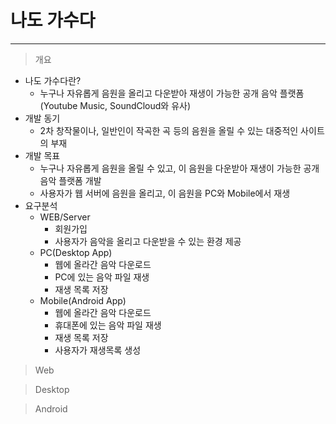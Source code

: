 # 나도 가수다
--------------------------
> 개요
 * 나도 가수다란?
   - 누구나 자유롭게 음원을 올리고 다운받아 재생이 가능한 공개 음악 플랫폼(Youtube Music, SoundCloud와 유사)
 * 개발 동기
   - 2차 창작물이나, 일반인이 작곡한 곡 등의 음원을 올릴 수 있는 대중적인 사이트의 부재
 * 개발 목표
   - 누구나 자유롭게 음원을 올릴 수 있고, 이 음원을 다운받아 재생이 가능한 공개 음악 플랫폼 개발
   - 사용자가 웹 서버에 음원을 올리고, 이 음원을 PC와 Mobile에서 재생
 * 요구분석
   - WEB/Server
     + 회원가입
     + 사용자가 음악을 올리고 다운받을 수 있는 환경 제공
   - PC(Desktop App)
     + 웹에 올라간 음악 다운로드
     + PC에 있는 음악 파일 재생
     + 재생 목록 저장
   - Mobile(Android App)
     + 웹에 올라간 음악 다운로드
     + 휴대폰에 있는 음악 파일 재생
     + 재생 목록 저장
     + 사용자가 재생목록 생성

> Web

> Desktop

> Android
